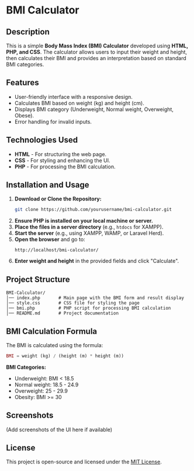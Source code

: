 # BMI Calculator

## Description
This is a simple **Body Mass Index (BMI) Calculator** developed using **HTML, PHP, and CSS**. The calculator allows users to input their weight and height, then calculates their BMI and provides an interpretation based on standard BMI categories.

## Features
- User-friendly interface with a responsive design.
- Calculates BMI based on weight (kg) and height (cm).
- Displays BMI category (Underweight, Normal weight, Overweight, Obese).
- Error handling for invalid inputs.

## Technologies Used
- **HTML** - For structuring the web page.
- **CSS** - For styling and enhancing the UI.
- **PHP** - For processing the BMI calculation.

## Installation and Usage
1. **Download or Clone the Repository:**  
   ```sh
   git clone https://github.com/yourusername/bmi-calculator.git
   ```
2. **Ensure PHP is installed on your local machine or server.**
3. **Place the files in a server directory** (e.g., `htdocs` for XAMPP).
4. **Start the server** (e.g., using XAMPP, WAMP, or Laravel Herd).
5. **Open the browser** and go to:  
   ```
   http://localhost/bmi-calculator/
   ```
6. **Enter weight and height** in the provided fields and click "Calculate".

## Project Structure
```
BMI-Calculator/
│── index.php       # Main page with the BMI form and result display
│── style.css       # CSS file for styling the page
│── bmi.php         # PHP script for processing BMI calculation
│── README.md       # Project documentation
```

## BMI Calculation Formula
The BMI is calculated using the formula:
```php
BMI = weight (kg) / (height (m) * height (m))
```
**BMI Categories:**
- Underweight: BMI < 18.5
- Normal weight: 18.5 - 24.9
- Overweight: 25 - 29.9
- Obesity: BMI >= 30

## Screenshots
(Add screenshots of the UI here if available)

## License
This project is open-source and licensed under the [MIT License](LICENSE).


